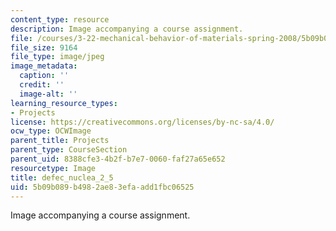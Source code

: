```yaml
---
content_type: resource
description: Image accompanying a course assignment.
file: /courses/3-22-mechanical-behavior-of-materials-spring-2008/5b09b089b4982ae83efaadd1fbc06525_defec_nuclea_2_5.jpg
file_size: 9164
file_type: image/jpeg
image_metadata:
  caption: ''
  credit: ''
  image-alt: ''
learning_resource_types:
- Projects
license: https://creativecommons.org/licenses/by-nc-sa/4.0/
ocw_type: OCWImage
parent_title: Projects
parent_type: CourseSection
parent_uid: 8388cfe3-4b2f-b7e7-0060-faf27a65e652
resourcetype: Image
title: defec_nuclea_2_5
uid: 5b09b089-b498-2ae8-3efa-add1fbc06525
---
```

Image accompanying a course assignment.